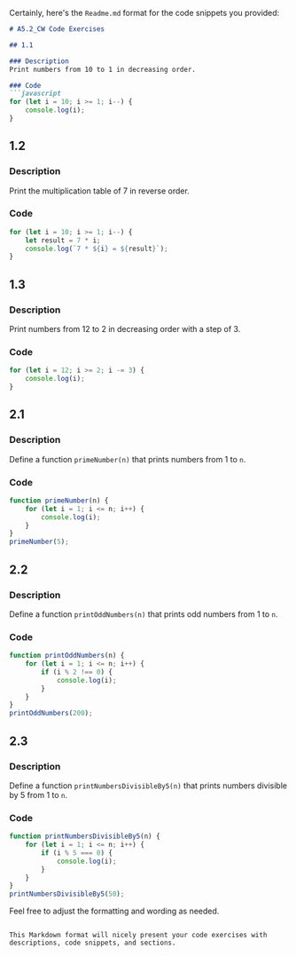  Certainly, here's the `Readme.md` format for the code snippets you provided:

```markdown
# A5.2_CW Code Exercises

## 1.1

### Description
Print numbers from 10 to 1 in decreasing order.

### Code
```javascript
for (let i = 10; i >= 1; i--) {
    console.log(i);
}
```

## 1.2

### Description
Print the multiplication table of 7 in reverse order.

### Code
```javascript
for (let i = 10; i >= 1; i--) {
    let result = 7 * i;
    console.log(`7 * ${i} = ${result}`);
}
```

## 1.3

### Description
Print numbers from 12 to 2 in decreasing order with a step of 3.

### Code
```javascript
for (let i = 12; i >= 2; i -= 3) {
    console.log(i);
}
```

## 2.1

### Description
Define a function `primeNumber(n)` that prints numbers from 1 to `n`.

### Code
```javascript
function primeNumber(n) {
    for (let i = 1; i <= n; i++) {
        console.log(i);
    }
}
primeNumber(5);
```

## 2.2

### Description
Define a function `printOddNumbers(n)` that prints odd numbers from 1 to `n`.

### Code
```javascript
function printOddNumbers(n) {
    for (let i = 1; i <= n; i++) {
        if (i % 2 !== 0) {
            console.log(i);
        }
    }
}
printOddNumbers(200);
```

## 2.3

### Description
Define a function `printNumbersDivisibleBy5(n)` that prints numbers divisible by 5 from 1 to `n`.

### Code
```javascript
function printNumbersDivisibleBy5(n) {
    for (let i = 1; i <= n; i++) {
        if (i % 5 === 0) {
            console.log(i);
        }
    }
}
printNumbersDivisibleBy5(50);
```

Feel free to adjust the formatting and wording as needed.
```

This Markdown format will nicely present your code exercises with descriptions, code snippets, and sections.